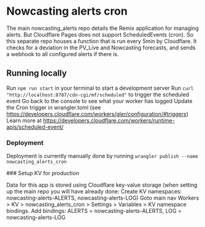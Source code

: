 # Nowcasting alerts cron

The main nowcasting_alerts repo details the Remix application for managing alerts. But Cloudflare Pages does not support ScheduledEvents (cron). So this separate repo houses a function that is run every 5min by Cloudflare. It checks for a deviation in the PV_Live and Nowcasting forecasts, and sends a webhook to all configured alerts if there is.

## Running locally

Run `npm run start` in your terminal to start a development server
Run `curl "http://localhost:8787/cdn-cgi/mf/scheduled"` to trigger the scheduled event
Go back to the console to see what your worker has logged
Update the Cron trigger in wrangler.toml (see https://developers.cloudflare.com/workers/gler/configuration/#triggers)
Learn more at https://developers.cloudflare.com/workers/runtime-apis/scheduled-event/

### Deployment

Deployment is currently manually done by running `wrangler publish --name nowcasting_alerts_cron`

### Setup KV for production

Data for this app is stored using Cloudflare key-value storage
(when setting up the main repo you will have already done: Create KV namespaces: nowcasting-alerts-ALERTS, nowcasting-alerts-LOG)
Goto main nav Workers > KV > nowcasting_alerts_cron > Settings > Variables > KV namespace bindings. Add bindings: ALERTS = nowcasting-alerts-ALERTS, LOG = nowcasting-alerts-LOG